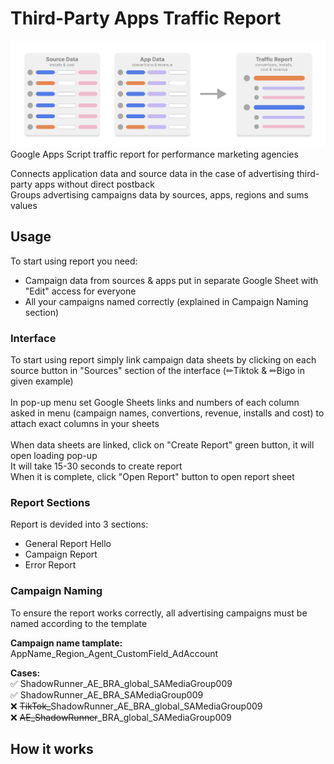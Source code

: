 # Third-Party Apps Traffic Report
<img src="./readme-slides/concept_schema.png"> 
Google Apps Script traffic report for performance marketing agencies<br>

Connects application data and source data in the case of advertising third-party apps without direct postback<br>
Groups advertising campaigns data by sources, apps, regions and sums values<br>

## Usage
To start using report you need:
- Campaign data from sources & apps put in separate Google Sheet with "Edit" access for everyone
- All your campaigns named correctly (explained in Campaign Naming section)

### Interface
To start using report simply link campaign data sheets by clicking on each source button in "Sources" section of the interface (✏Tiktok & ✏Bigo in given example)<br>
<br>
In pop-up menu set Google Sheets links and numbers of each column asked in menu (campaign names, convertions, revenue, installs and cost) to attach exact columns in your sheets<br>
<br>
When data sheets are linked, click on "Create Report" green button, it will open loading pop-up<br>
It will take 15-30 seconds to create report<br>
When it is complete, click "Open Report" button to open report sheet<br>
### Report Sections
Report is devided into 3 sections:
- General Report
Hello
- Campaign Report
- Error Report

### Campaign Naming
To ensure the report works correctly, all advertising campaigns must be named according to the template

<b>Campaign name tamplate:</b>
AppName_Region_Agent_CustomField_AdAccount

<b>Cases:</b>
<br>
✅ ShadowRunner_AE_BRA_global_SAMediaGroup009 <br>
✅ ShadowRunner_AE_BRA_SAMediaGroup009 <br>
❌ <strike>TikTok_</strike>ShadowRunner_AE_BRA_global_SAMediaGroup009 <br>
❌ <strike>AE_ShadowRunner</strike>_BRA_global_SAMediaGroup009 <br>

## How it works

